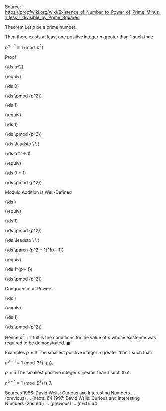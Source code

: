 # 

Source: https://proofwiki.org/wiki/Existence_of_Number_to_Power_of_Prime_Minus_1_less_1_divisible_by_Prime_Squared



Theorem
Let $p$ be a prime number.

Then there exists at least one positive integer $n$ greater than $1$ such that:

$n^{p - 1} \equiv 1 \pmod {p^2}$


Proof













\(\ds p^2\)

\(\equiv\)







\(\ds 0\)

\(\ds \pmod {p^2}\)


















\(\ds 1\)

\(\equiv\)







\(\ds 1\)

\(\ds \pmod {p^2}\)












\(\ds \leadsto \ \ \)





\(\ds p^2 + 1\)

\(\equiv\)







\(\ds 0 + 1\)

\(\ds \pmod {p^2}\)



Modulo Addition is Well-Defined














\(\ds \)

\(\equiv\)







\(\ds 1\)

\(\ds \pmod {p^2}\)












\(\ds \leadsto \ \ \)





\(\ds \paren {p^2 + 1}^{p - 1}\)

\(\equiv\)







\(\ds 1^{p - 1}\)

\(\ds \pmod {p^2}\)



Congruence of Powers














\(\ds \)

\(\equiv\)







\(\ds 1\)

\(\ds \pmod {p^2}\)







Hence $p^2 + 1$ fulfils the conditions for the value of $n$ whose existence was required to be demonstrated.
$\blacksquare$


Examples
$p = 3$
The smallest positive integer $n$ greater than $1$ such that:

$n^{3 - 1} \equiv 1 \pmod {3^2}$
is $8$.


$p = 5$
The smallest positive integer $n$ greater than $1$ such that:

$n^{5 - 1} \equiv 1 \pmod {5^2}$
is $7$.


Sources
1986: David Wells: Curious and Interesting Numbers ... (previous) ... (next): $64$
1997: David Wells: Curious and Interesting Numbers (2nd ed.) ... (previous) ... (next): $64$




